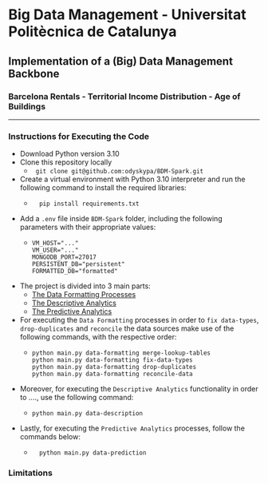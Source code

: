 # Big Data Management - Universitat Politècnica de Catalunya
## Implementation of a (Big) Data Management Backbone
### Barcelona Rentals - Territorial Income Distribution - Age of Buildings 
***
### Instructions for Executing the Code

- Download Python version 3.10
- Clone this repository locally
  - ``` git clone git@github.com:odyskypa/BDM-Spark.git```
- Create a virtual environment with Python 3.10 interpreter and run the following command to install the required libraries:
  - ```
      pip install requirements.txt
    ```
- Add a `.env` file inside `BDM-Spark` folder, including the following parameters with their appropriate values:
  - ```
    VM_HOST="..."
    VM_USER="..."
    MONGODB_PORT=27017
    PERSISTENT_DB="persistent"
    FORMATTED_DB="formatted"
    ```
- The project is divided into 3 main parts:
  - [The Data Formatting Processes](https://github.com/odyskypa/BDM-Spark/blob/main/src/data_formatters/data_formatter.py)
  - [The Descriptive Analytics](https://github.com/odyskypa/BDM-Spark/blob/main/src/descriptive_analysis/data_description.py)
  - [The Predictive Analytics](https://github.com/odyskypa/BDM-Spark/blob/main/src/predictive_analysis/data_modeling.py)
- For executing the `Data Formatting` processes in order to `fix data-types`, `drop-duplicates` and `reconcile` the data sources
make use of the following commands, with the respective order:
  - ``` 
    python main.py data-formatting merge-lookup-tables
    python main.py data-formatting fix-data-types
    python main.py data-formatting drop-duplicates
    python main.py data-formatting reconcile-data
    ```
- Moreover, for executing the `Descriptive Analytics` functionality in order to ...., use the following command:
  - ```
    python main.py data-description
    ```
- Lastly, for executing the `Predictive Analytics` processes, follow the commands below:
  - ```
      python main.py data-prediction
      ```

### Limitations

